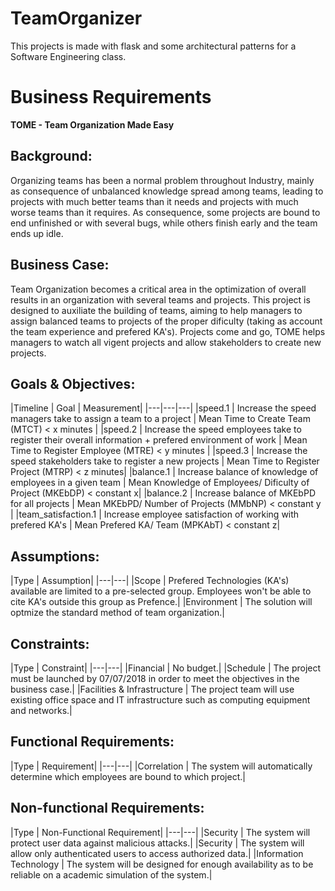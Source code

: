 # TeamOrganizer
This projects is made with flask and some architectural patterns for a Software Engineering class.



<h1>Business Requirements</h1>
<b>TOME - Team Organization Made Easy</b>
<h2>Background:</h2>
    Organizing teams has been a normal problem throughout Industry, mainly as consequence of unbalanced knowledge spread among teams, leading to projects with much better teams than it needs and projects with much worse teams than it requires. As consequence, some projects are bound to end unfinished or with several bugs, while others finish early and the team ends up idle. 

<h2>Business Case:</h2>
    Team Organization becomes a critical area in the optimization of overall results in an organization with several teams and projects. This project is designed to auxiliate the building of teams, aiming to help managers to assign balanced teams to projects of the proper dificulty (taking as account the team experience and prefered KA's). Projects come and go, TOME helps managers to watch all vigent projects and allow stakeholders to create new projects.

<h2>Goals & Objectives:</h2>
    |Timeline | Goal | Measurement|
    |---|---|---|
    |speed.1 | Increase the speed managers take to assign a team to a project | Mean Time to Create Team (MTCT) < x minutes |
    |speed.2 | Increase the speed employees take to register their overall information + prefered environment of work | Mean Time to Register Employee (MTRE) < y minutes |
    |speed.3 | Increase the speed stakeholders take to register a new projects | Mean Time to Register Project (MTRP) < z minutes|
    |balance.1 | Increase balance of knowledge of employees in a given team |  Mean Knowledge of Employees/ Dificulty of Project (MKEbDP) < constant x|
    |balance.2 | Increase balance of MKEbPD for all projects | Mean MKEbPD/ Number of Projects (MMbNP) < constant y |
    |team_satisfaction.1 | Increase employee satisfaction of working with prefered KA's | Mean Prefered KA/ Team (MPKAbT) < constant z|

<h2>Assumptions:</h2>
    |Type | Assumption|
    |---|---|
    |Scope | Prefered Technologies (KA's) available are limited to a pre-selected group. Employees won't be able to cite KA's outside this group as Prefence.|
    |Environment | The solution will optmize the standard method of team organization.|

<h2>Constraints:</h2>
    |Type | Constraint|
    |---|---|
    |Financial | No budget.|
    |Schedule | The project must be launched by 07/07/2018 in order to meet the objectives in the business case.|
    |Facilities & Infrastructure | The project team will use existing office space and IT infrastructure such as computing equipment and networks.|

<h2>Functional Requirements:</h2>
    |Type | Requirement|
    |---|---|
    |Correlation | The system will automatically determine which employees are bound to which project.|

<h2>Non-functional Requirements:</h2>
    |Type | Non-Functional Requirement|
    |---|---|
    |Security | The system will protect user data against malicious attacks.|
    |Security | The system will allow only authenticated users to access authorized data.|
    |Information Technology | The system will be designed for enough availability as to be reliable on a academic simulation of the system.|

